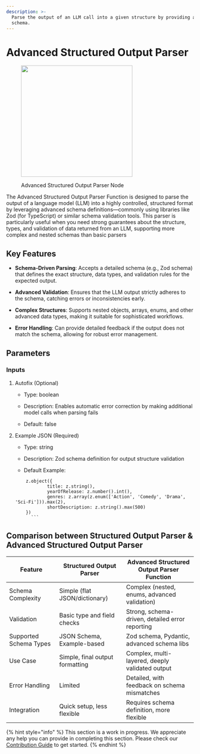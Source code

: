 ```yaml
---
description: >-
  Parse the output of an LLM call into a given structure by providing a Zod
  schema.
---
```


# Advanced Structured Output Parser

<figure><img src="../../../.gitbook/assets/image (129).png" alt="" width="299"><figcaption><p>Advanced Structured Output Parser Node</p></figcaption></figure>

The Advanced Structured Output Parser Function is designed to parse the output of a language model (LLM) into a highly controlled, structured format by leveraging advanced schema definitions—commonly using libraries like Zod (for TypeScript) or similar schema validation tools. This parser is particularly useful when you need strong guarantees about the structure, types, and validation of data returned from an LLM, supporting more complex and nested schemas than basic parsers

## Key Features

- **Schema-Driven Parsing**: Accepts a detailed schema (e.g., Zod schema) that defines the exact structure, data types, and validation rules for the expected output.

- **Advanced Validation**: Ensures that the LLM output strictly adheres to the schema, catching errors or inconsistencies early.

- **Complex Structures**: Supports nested objects, arrays, enums, and other advanced data types, making it suitable for sophisticated workflows.

- **Error Handling**: Can provide detailed feedback if the output does not match the schema, allowing for robust error management.


## Parameters
 
### Inputs

1. Autofix (Optional)

    - Type: boolean

    - Description: Enables automatic error correction by making additional model calls when parsing fails

    - Default: false

2. Example JSON (Required)

    - Type: string

    - Description: Zod schema definition for output structure validation

    - Default Example:
    
    ```code 
        z.object({
                title: z.string(),
                yearOfRelease: z.number().int(),
                genres: z.array(z.enum(['Action', 'Comedy', 'Drama', 'Sci-Fi'])).max(2),
                shortDescription: z.string().max(500)
        })
          ```

## Comparison between Structured Output Parser & Advanced Structured Output Parser 

| Feature                   | Structured Output Parser                        | Advanced Structured Output Parser Function                |
|---------------------------|-------------------------------------------------|----------------------------------------------------------|
| Schema Complexity         | Simple (flat JSON/dictionary)               | Complex (nested, enums, advanced validation)          |
| Validation                | Basic type and field checks                | Strong, schema-driven, detailed error reporting       |
| Supported Schema Types    | JSON Schema, Example-based                  | Zod schema, Pydantic, advanced schema libs           |
| Use Case                  | Simple, final output formatting              | Complex, multi-layered, deeply validated output        |
| Error Handling            | Limited                                      | Detailed, with feedback on schema mismatches         |
| Integration               | Quick setup, less flexible                  | Requires schema definition, more flexible              |


{% hint style="info" %}
This section is a work in progress. We appreciate any help you can provide in completing this section. Please check our [Contribution Guide](../../../contributing/) to get started.
{% endhint %}
